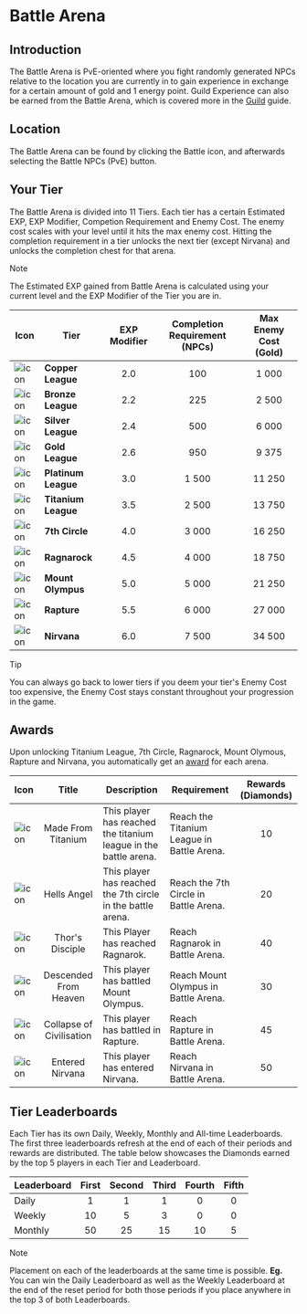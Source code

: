 # Battle Arena

## Introduction

The Battle Arena is PvE-oriented where you fight randomly generated NPCs relative to the location you are currently in to gain experience in exchange for a certain amount of gold and 1 energy point. Guild Experience can also be earned from the Battle Arena, which is covered more in the [Guild](/wiki/community-and-competition/guilds) guide.

## Location

The Battle Arena can be found by clicking the Battle icon, and afterwards selecting the Battle NPCs (PvE) button.

## Your Tier

The Battle Arena is divided into 11 Tiers. Each tier has a certain Estimated EXP, EXP Modifier, Competion Requirement and Enemy Cost. The enemy cost scales with your level until it hits the max enemy cost. Hitting the completion requirement in a tier unlocks the next tier (except Nirvana) and unlocks the completion chest for that arena.

> [!Note]
> The Estimated EXP gained from Battle Arena is calculated using your current level and the EXP Modifier of the Tier you are in.

<div class="table-container">

|Icon| Tier                | EXP Modifier | Completion Requirement (NPCs) | Max Enemy Cost (Gold) |
|---|---------------------| :----------: |          :----------:         |    :----------:   |
|![icon](https://web.simple-mmo.com/img/icons/battlearena/1.png)| **Copper League**   | 2.0          | 100                           | 1 000
|![icon](https://web.simple-mmo.com/img/icons/battlearena/2.png)| **Bronze League**   | 2.2          | 225                           | 2 500
|![icon](https://web.simple-mmo.com/img/icons/battlearena/3.png)| **Silver League**   | 2.4          | 500                           | 6 000
|![icon](https://web.simple-mmo.com/img/icons/battlearena/4.png)| **Gold League**     | 2.6          | 950                           | 9 375
|![icon](https://web.simple-mmo.com/img/icons/battlearena/5.png)| **Platinum League** | 3.0          | 1 500                         | 11 250
|![icon](https://web.simple-mmo.com/img/icons/battlearena/6.png)| **Titanium League** | 3.5          | 2 500                         | 13 750
|![icon](https://web.simple-mmo.com/img/icons/S_Fire08.png)| **7th Circle**      | 4.0          | 3 000                         | 16 250
|![icon](https://web.simple-mmo.com/img/icons/two/32px/RuneStone17_32.png)| **Ragnarock**       | 4.5          | 4 000                         | 18 750
|![icon](https://web.simple-mmo.com/img/icons/S_Earth07.png)| **Mount Olympus**   | 5.0          | 5 000                         | 21 250
|![icon](https://web.simple-mmo.com/img/icons/one/icon174.png)| **Rapture**         | 5.5          | 6 000                         | 27 000
|![icon](https://web.simple-mmo.com/img/icons/one/icon130.png)| **Nirvana**         | 6.0          | 7 500                         | 34 500

</div>

> [!Tip]
> You can always go back to lower tiers if you deem your tier's Enemy Cost too expensive, the Enemy Cost stays constant throughout your progression in the game.

## Awards
Upon unlocking Titanium League, 7th Circle, Ragnarock, Mount Olymous, Rapture and Nirvana, you automatically get an [award](/wiki/other/awards.md) for each arena.

<div class="table-container">

|Icon|Title|Description|Requirement|Rewards (Diamonds)
|---|:---:|---------|---------|:---:
|![icon](https://web.simple-mmo.com/img/icons/battlearena/6.png)|Made From Titanium|This player has reached the titanium league in the battle arena. |Reach the Titanium League in Battle Arena. |10|
|![icon](https://web.simple-mmo.com/img/icons/S_Fire08.png)|Hells Angel|This player has reached the 7th circle in the battle arena. |Reach the 7th Circle in Battle Arena. |20|
|![icon](https://web.simple-mmo.com/img/icons/two/32px/RuneStone17_32.png)|Thor's Disciple|This Player has reached Ragnarok. |Reach Ragnarok in Battle Arena. |40|
|![icon](https://web.simple-mmo.com/img/icons/S_Earth07.png)|Descended From Heaven|This player has battled Mount Olympus. |Reach Mount Olympus in Battle Arena.|30|
|![icon](https://web.simple-mmo.com/img/icons/one/icon174.png)|Collapse of Civilisation|This player has battled in Rapture. |Reach Rapture in Battle Arena.|45|
|![icon](https://web.simple-mmo.com/img/icons/one/icon130.png)|Entered Nirvana|This player has entered Nirvana. |Reach Nirvana in Battle Arena.|50

</div>


## Tier Leaderboards

Each Tier has its own Daily, Weekly, Monthly and All-time Leaderboards. The first three leaderboards refresh at the end of each of their periods and rewards are distributed. The table below showcases the Diamonds earned by the top 5 players in each Tier and Leaderboard.

<div class="table-container">

| Leaderboard | First | Second | Third | Fourth | Fifth |
|-------------| :---: | :---:  | :---: |  :---: | :---: |
| Daily       | 1     | 1      | 1     | 0      | 0     |
| Weekly      | 10    | 5      | 3     | 0      | 0     |
| Monthly     | 50    | 25     | 15    | 10     | 5     |

</div>

> [!Note]
> Placement on each of the leaderboards at the same time is possible. **Eg.** You can win the Daily Leaderboard as well as the Weekly Leaderboard at the end of the reset period for both those periods if you place anywhere in the top 3 of both Leaderboards.

